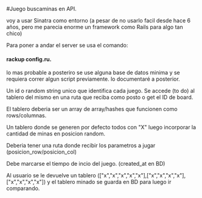 #Juego buscaminas en API.

voy a usar Sinatra como entorno (a pesar de no usarlo facil desde hace 6 años, pero me parecia enorme un framework como Rails para algo tan chico)

Para poner a andar el server se usa el comando:
#### rackup config.ru.
lo mas probable a posteriro se use alguna base de datos minima y se requiera correr algun script previamente. lo documentaré a posterior.


Un id o random string unico que identifica cada juego. Se accede (to do) al tablero del mismo en una ruta que reciba como posto o get el ID de board.

El tablero deberia ser un array de array/hashes que funcionen como rows/columnas.

Un tablero donde se generen por defecto todos con "X" luego incorporar la cantidad de minas en posicion random.

Deberia tener una ruta donde recibir los parametros a jugar (posicion_row/posicion_col)

Debe marcarse el tiempo de incio del juego. (created_at en BD)

Al usuario se le devuelve un tablero (["x","x","x","x","x"],["x","x","x","x"],["x","x","x","x"]) y el tablero minado se guarda en BD para luego ir comparando.
